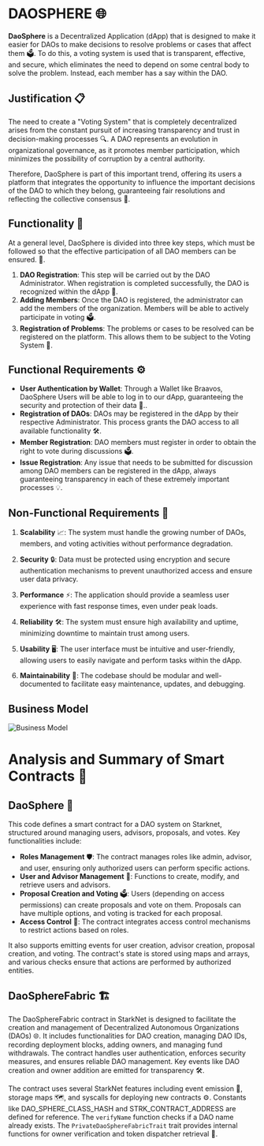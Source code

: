 # DAOSPHERE 🌐

**DaoSphere** is a Decentralized Application (dApp) that is designed to make it easier for DAOs to make decisions to resolve problems or cases that affect them 🗳️. To do this, a voting system is used that is transparent, effective, and secure, which eliminates the need to depend on some central body to solve the problem. Instead, each member has a say within the DAO.

## Justification 📋

The need to create a "Voting System" that is completely decentralized arises from the constant pursuit of increasing transparency and trust in decision-making processes 🔍. A DAO represents an evolution in organizational governance, as it promotes member participation, which minimizes the possibility of corruption by a central authority.

Therefore, DaoSphere is part of this important trend, offering its users a platform that integrates the opportunity to influence the important decisions of the DAO to which they belong, guaranteeing fair resolutions and reflecting the collective consensus 🤝.

## Functionality 🔧

At a general level, DaoSphere is divided into three key steps, which must be followed so that the effective participation of all DAO members can be ensured. 👥.

1. **DAO Registration**: This step will be carried out by the DAO Administrator. When registration is completed successfully, the DAO is recognized within the dApp 📝.
2. **Adding Members**: Once the DAO is registered, the administrator can add the members of the organization. Members will be able to actively participate in voting 🗳️.
3. **Registration of Problems**: The problems or cases to be resolved can be registered on the platform. This allows them to be subject to the Voting System 📜.

## Functional Requirements ⚙️

- **User Authentication by Wallet**: Through a Wallet like Braavos, DaoSphere Users will be able to log in to our dApp, guaranteeing the security and protection of their data 🔐..
- **Registration of DAOs**: DAOs may be registered in the dApp by their respective Administrator. This process grants the DAO access to all available functionality 🛠️.
- **Member Registration**: DAO members must register in order to obtain the right to vote during discussions 🗳️.
- **Issue Registration**: Any issue that needs to be submitted for discussion among DAO members can be registered in the dApp, always guaranteeing transparency in each of these extremely important processes 💡.

## Non-Functional Requirements 🌟

1. **Scalability** 📈: The system must handle the growing number of DAOs, members, and voting activities without performance degradation.

2. **Security** 🔒: Data must be protected using encryption and secure authentication mechanisms to prevent unauthorized access and ensure user data privacy.

3. **Performance** ⚡: The application should provide a seamless user experience with fast response times, even under peak loads.

4. **Reliability** 🛠️: The system must ensure high availability and uptime, minimizing downtime to maintain trust among users.

5. **Usability** 🖥️: The user interface must be intuitive and user-friendly, allowing users to easily navigate and perform tasks within the dApp.

6. **Maintainability** 🔧: The codebase should be modular and well-documented to facilitate easy maintenance, updates, and debugging.

## Business Model

![Business Model](https://i.postimg.cc/MK52jxCV/Modelo-d-App.png)

# Analysis and Summary of Smart Contracts 📝

## DaoSphere 🚀

This code defines a smart contract for a DAO system on Starknet, structured around managing users, advisors, proposals, and votes. Key functionalities include:

- **Roles Management** 🛡️: The contract manages roles like admin, advisor, and user, ensuring only authorized users can perform specific actions.
- **User and Advisor Management** 👥: Functions to create, modify, and retrieve users and advisors.
- **Proposal Creation and Voting** 🗳️: Users (depending on access permissions) can create proposals and vote on them. Proposals can have multiple options, and voting is tracked for each proposal.
- **Access Control** 🔐: The contract integrates access control mechanisms to restrict actions based on roles.

It also supports emitting events for user creation, advisor creation, proposal creation, and voting. The contract's state is stored using maps and arrays, and various checks ensure that actions are performed by authorized entities.

## DaoSphereFabric 🏗️

The DaoSphereFabric contract in StarkNet is designed to facilitate the creation and management of Decentralized Autonomous Organizations (DAOs) 🌐. It includes functionalities for DAO creation, managing DAO IDs, recording deployment blocks, adding owners, and managing fund withdrawals. The contract handles user authentication, enforces security measures, and ensures reliable DAO management. Key events like DAO creation and owner addition are emitted for transparency 🛠️.

The contract uses several StarkNet features including event emission 📡, storage maps 🗺️, and syscalls for deploying new contracts ⚙️. Constants like DAO_SPHERE_CLASS_HASH and STRK_CONTRACT_ADDRESS are defined for reference. The `verifyName` function checks if a DAO name already exists. The `PrivateDaoSphereFabricTrait` trait provides internal functions for owner verification and token dispatcher retrieval 🔄.


